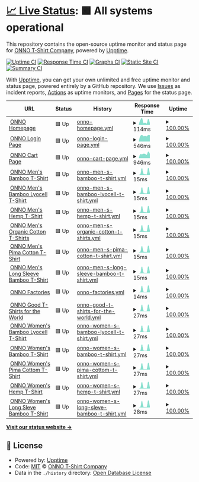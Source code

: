 # [📈 Live Status](https://status.onno.com): <!--live status--> **🟩 All systems operational**

This repository contains the open-source uptime monitor and status page for [ONNO T-Shirt Company](https://onno.com/), powered by [Upptime](https://github.com/upptime/upptime).

[![Uptime CI](https://github.com/onno-t-shirt-company/upptime/workflows/Uptime%20CI/badge.svg)](https://github.com/onno-t-shirt-company/upptime/actions?query=workflow%3A%22Uptime+CI%22)
[![Response Time CI](https://github.com/onno-t-shirt-company/upptime/workflows/Response%20Time%20CI/badge.svg)](https://github.com/onno-t-shirt-company/upptime/actions?query=workflow%3A%22Response+Time+CI%22)
[![Graphs CI](https://github.com/onno-t-shirt-company/upptime/workflows/Graphs%20CI/badge.svg)](https://github.com/onno-t-shirt-company/upptime/actions?query=workflow%3A%22Graphs+CI%22)
[![Static Site CI](https://github.com/onno-t-shirt-company/upptime/workflows/Static%20Site%20CI/badge.svg)](https://github.com/onno-t-shirt-company/upptime/actions?query=workflow%3A%22Static+Site+CI%22)
[![Summary CI](https://github.com/onno-t-shirt-company/upptime/workflows/Summary%20CI/badge.svg)](https://github.com/onno-t-shirt-company/upptime/actions?query=workflow%3A%22Summary+CI%22)

With [Upptime](https://upptime.js.org), you can get your own unlimited and free uptime monitor and status page, powered entirely by a GitHub repository. We use [Issues](https://github.com/onno-t-shirt-company/upptime/issues) as incident reports, [Actions](https://github.com/onno-t-shirt-company/upptime/actions) as uptime monitors, and [Pages](https://status.onno.com) for the status page.

<!--start: status pages-->
<!-- This summary is generated by Upptime (https://github.com/upptime/upptime) -->
<!-- Do not edit this manually, your changes will be overwritten -->
<!-- prettier-ignore -->
| URL | Status | History | Response Time | Uptime |
| --- | ------ | ------- | ------------- | ------ |
| <img alt="" src="https://icons.duckduckgo.com/ip3/onno.com.ico" height="13"> [ONNO Homepage](https://onno.com) | 🟩 Up | [onno-homepage.yml](https://github.com/onno-t-shirt-company/upptime/commits/HEAD/history/onno-homepage.yml) | <details><summary><img alt="Response time graph" src="./graphs/onno-homepage/response-time-week.png" height="20"> 114ms</summary><br><a href="https://status.onno.com/history/onno-homepage"><img alt="Response time 184" src="https://img.shields.io/endpoint?url=https%3A%2F%2Fraw.githubusercontent.com%2Fonno-t-shirt-company%2Fupptime%2FHEAD%2Fapi%2Fonno-homepage%2Fresponse-time.json"></a><br><a href="https://status.onno.com/history/onno-homepage"><img alt="24-hour response time 57" src="https://img.shields.io/endpoint?url=https%3A%2F%2Fraw.githubusercontent.com%2Fonno-t-shirt-company%2Fupptime%2FHEAD%2Fapi%2Fonno-homepage%2Fresponse-time-day.json"></a><br><a href="https://status.onno.com/history/onno-homepage"><img alt="7-day response time 114" src="https://img.shields.io/endpoint?url=https%3A%2F%2Fraw.githubusercontent.com%2Fonno-t-shirt-company%2Fupptime%2FHEAD%2Fapi%2Fonno-homepage%2Fresponse-time-week.json"></a><br><a href="https://status.onno.com/history/onno-homepage"><img alt="30-day response time 176" src="https://img.shields.io/endpoint?url=https%3A%2F%2Fraw.githubusercontent.com%2Fonno-t-shirt-company%2Fupptime%2FHEAD%2Fapi%2Fonno-homepage%2Fresponse-time-month.json"></a><br><a href="https://status.onno.com/history/onno-homepage"><img alt="1-year response time 184" src="https://img.shields.io/endpoint?url=https%3A%2F%2Fraw.githubusercontent.com%2Fonno-t-shirt-company%2Fupptime%2FHEAD%2Fapi%2Fonno-homepage%2Fresponse-time-year.json"></a></details> | <details><summary><a href="https://status.onno.com/history/onno-homepage">100.00%</a></summary><a href="https://status.onno.com/history/onno-homepage"><img alt="All-time uptime 99.93%" src="https://img.shields.io/endpoint?url=https%3A%2F%2Fraw.githubusercontent.com%2Fonno-t-shirt-company%2Fupptime%2FHEAD%2Fapi%2Fonno-homepage%2Fuptime.json"></a><br><a href="https://status.onno.com/history/onno-homepage"><img alt="24-hour uptime 100.00%" src="https://img.shields.io/endpoint?url=https%3A%2F%2Fraw.githubusercontent.com%2Fonno-t-shirt-company%2Fupptime%2FHEAD%2Fapi%2Fonno-homepage%2Fuptime-day.json"></a><br><a href="https://status.onno.com/history/onno-homepage"><img alt="7-day uptime 100.00%" src="https://img.shields.io/endpoint?url=https%3A%2F%2Fraw.githubusercontent.com%2Fonno-t-shirt-company%2Fupptime%2FHEAD%2Fapi%2Fonno-homepage%2Fuptime-week.json"></a><br><a href="https://status.onno.com/history/onno-homepage"><img alt="30-day uptime 100.00%" src="https://img.shields.io/endpoint?url=https%3A%2F%2Fraw.githubusercontent.com%2Fonno-t-shirt-company%2Fupptime%2FHEAD%2Fapi%2Fonno-homepage%2Fuptime-month.json"></a><br><a href="https://status.onno.com/history/onno-homepage"><img alt="1-year uptime 99.93%" src="https://img.shields.io/endpoint?url=https%3A%2F%2Fraw.githubusercontent.com%2Fonno-t-shirt-company%2Fupptime%2FHEAD%2Fapi%2Fonno-homepage%2Fuptime-year.json"></a></details>
| <img alt="" src="https://icons.duckduckgo.com/ip3/onno.com.ico" height="13"> [ONNO Login Page](https://onno.com/login) | 🟩 Up | [onno-login-page.yml](https://github.com/onno-t-shirt-company/upptime/commits/HEAD/history/onno-login-page.yml) | <details><summary><img alt="Response time graph" src="./graphs/onno-login-page/response-time-week.png" height="20"> 546ms</summary><br><a href="https://status.onno.com/history/onno-login-page"><img alt="Response time 524" src="https://img.shields.io/endpoint?url=https%3A%2F%2Fraw.githubusercontent.com%2Fonno-t-shirt-company%2Fupptime%2FHEAD%2Fapi%2Fonno-login-page%2Fresponse-time.json"></a><br><a href="https://status.onno.com/history/onno-login-page"><img alt="24-hour response time 599" src="https://img.shields.io/endpoint?url=https%3A%2F%2Fraw.githubusercontent.com%2Fonno-t-shirt-company%2Fupptime%2FHEAD%2Fapi%2Fonno-login-page%2Fresponse-time-day.json"></a><br><a href="https://status.onno.com/history/onno-login-page"><img alt="7-day response time 546" src="https://img.shields.io/endpoint?url=https%3A%2F%2Fraw.githubusercontent.com%2Fonno-t-shirt-company%2Fupptime%2FHEAD%2Fapi%2Fonno-login-page%2Fresponse-time-week.json"></a><br><a href="https://status.onno.com/history/onno-login-page"><img alt="30-day response time 565" src="https://img.shields.io/endpoint?url=https%3A%2F%2Fraw.githubusercontent.com%2Fonno-t-shirt-company%2Fupptime%2FHEAD%2Fapi%2Fonno-login-page%2Fresponse-time-month.json"></a><br><a href="https://status.onno.com/history/onno-login-page"><img alt="1-year response time 524" src="https://img.shields.io/endpoint?url=https%3A%2F%2Fraw.githubusercontent.com%2Fonno-t-shirt-company%2Fupptime%2FHEAD%2Fapi%2Fonno-login-page%2Fresponse-time-year.json"></a></details> | <details><summary><a href="https://status.onno.com/history/onno-login-page">100.00%</a></summary><a href="https://status.onno.com/history/onno-login-page"><img alt="All-time uptime 99.93%" src="https://img.shields.io/endpoint?url=https%3A%2F%2Fraw.githubusercontent.com%2Fonno-t-shirt-company%2Fupptime%2FHEAD%2Fapi%2Fonno-login-page%2Fuptime.json"></a><br><a href="https://status.onno.com/history/onno-login-page"><img alt="24-hour uptime 100.00%" src="https://img.shields.io/endpoint?url=https%3A%2F%2Fraw.githubusercontent.com%2Fonno-t-shirt-company%2Fupptime%2FHEAD%2Fapi%2Fonno-login-page%2Fuptime-day.json"></a><br><a href="https://status.onno.com/history/onno-login-page"><img alt="7-day uptime 100.00%" src="https://img.shields.io/endpoint?url=https%3A%2F%2Fraw.githubusercontent.com%2Fonno-t-shirt-company%2Fupptime%2FHEAD%2Fapi%2Fonno-login-page%2Fuptime-week.json"></a><br><a href="https://status.onno.com/history/onno-login-page"><img alt="30-day uptime 100.00%" src="https://img.shields.io/endpoint?url=https%3A%2F%2Fraw.githubusercontent.com%2Fonno-t-shirt-company%2Fupptime%2FHEAD%2Fapi%2Fonno-login-page%2Fuptime-month.json"></a><br><a href="https://status.onno.com/history/onno-login-page"><img alt="1-year uptime 99.93%" src="https://img.shields.io/endpoint?url=https%3A%2F%2Fraw.githubusercontent.com%2Fonno-t-shirt-company%2Fupptime%2FHEAD%2Fapi%2Fonno-login-page%2Fuptime-year.json"></a></details>
| <img alt="" src="https://icons.duckduckgo.com/ip3/onno.com.ico" height="13"> [ONNO Cart Page](https://onno.com/cart) | 🟩 Up | [onno-cart-page.yml](https://github.com/onno-t-shirt-company/upptime/commits/HEAD/history/onno-cart-page.yml) | <details><summary><img alt="Response time graph" src="./graphs/onno-cart-page/response-time-week.png" height="20"> 946ms</summary><br><a href="https://status.onno.com/history/onno-cart-page"><img alt="Response time 528" src="https://img.shields.io/endpoint?url=https%3A%2F%2Fraw.githubusercontent.com%2Fonno-t-shirt-company%2Fupptime%2FHEAD%2Fapi%2Fonno-cart-page%2Fresponse-time.json"></a><br><a href="https://status.onno.com/history/onno-cart-page"><img alt="24-hour response time 940" src="https://img.shields.io/endpoint?url=https%3A%2F%2Fraw.githubusercontent.com%2Fonno-t-shirt-company%2Fupptime%2FHEAD%2Fapi%2Fonno-cart-page%2Fresponse-time-day.json"></a><br><a href="https://status.onno.com/history/onno-cart-page"><img alt="7-day response time 946" src="https://img.shields.io/endpoint?url=https%3A%2F%2Fraw.githubusercontent.com%2Fonno-t-shirt-company%2Fupptime%2FHEAD%2Fapi%2Fonno-cart-page%2Fresponse-time-week.json"></a><br><a href="https://status.onno.com/history/onno-cart-page"><img alt="30-day response time 738" src="https://img.shields.io/endpoint?url=https%3A%2F%2Fraw.githubusercontent.com%2Fonno-t-shirt-company%2Fupptime%2FHEAD%2Fapi%2Fonno-cart-page%2Fresponse-time-month.json"></a><br><a href="https://status.onno.com/history/onno-cart-page"><img alt="1-year response time 528" src="https://img.shields.io/endpoint?url=https%3A%2F%2Fraw.githubusercontent.com%2Fonno-t-shirt-company%2Fupptime%2FHEAD%2Fapi%2Fonno-cart-page%2Fresponse-time-year.json"></a></details> | <details><summary><a href="https://status.onno.com/history/onno-cart-page">100.00%</a></summary><a href="https://status.onno.com/history/onno-cart-page"><img alt="All-time uptime 99.93%" src="https://img.shields.io/endpoint?url=https%3A%2F%2Fraw.githubusercontent.com%2Fonno-t-shirt-company%2Fupptime%2FHEAD%2Fapi%2Fonno-cart-page%2Fuptime.json"></a><br><a href="https://status.onno.com/history/onno-cart-page"><img alt="24-hour uptime 100.00%" src="https://img.shields.io/endpoint?url=https%3A%2F%2Fraw.githubusercontent.com%2Fonno-t-shirt-company%2Fupptime%2FHEAD%2Fapi%2Fonno-cart-page%2Fuptime-day.json"></a><br><a href="https://status.onno.com/history/onno-cart-page"><img alt="7-day uptime 100.00%" src="https://img.shields.io/endpoint?url=https%3A%2F%2Fraw.githubusercontent.com%2Fonno-t-shirt-company%2Fupptime%2FHEAD%2Fapi%2Fonno-cart-page%2Fuptime-week.json"></a><br><a href="https://status.onno.com/history/onno-cart-page"><img alt="30-day uptime 100.00%" src="https://img.shields.io/endpoint?url=https%3A%2F%2Fraw.githubusercontent.com%2Fonno-t-shirt-company%2Fupptime%2FHEAD%2Fapi%2Fonno-cart-page%2Fuptime-month.json"></a><br><a href="https://status.onno.com/history/onno-cart-page"><img alt="1-year uptime 99.93%" src="https://img.shields.io/endpoint?url=https%3A%2F%2Fraw.githubusercontent.com%2Fonno-t-shirt-company%2Fupptime%2FHEAD%2Fapi%2Fonno-cart-page%2Fuptime-year.json"></a></details>
| <img alt="" src="https://icons.duckduckgo.com/ip3/onno.com.ico" height="13"> [ONNO Men's Bamboo T-Shirt](https://onno.com/store/bamboo-t-shirt-men/) | 🟩 Up | [onno-men-s-bamboo-t-shirt.yml](https://github.com/onno-t-shirt-company/upptime/commits/HEAD/history/onno-men-s-bamboo-t-shirt.yml) | <details><summary><img alt="Response time graph" src="./graphs/onno-men-s-bamboo-t-shirt/response-time-week.png" height="20"> 15ms</summary><br><a href="https://status.onno.com/history/onno-men-s-bamboo-t-shirt"><img alt="Response time 33" src="https://img.shields.io/endpoint?url=https%3A%2F%2Fraw.githubusercontent.com%2Fonno-t-shirt-company%2Fupptime%2FHEAD%2Fapi%2Fonno-men-s-bamboo-t-shirt%2Fresponse-time.json"></a><br><a href="https://status.onno.com/history/onno-men-s-bamboo-t-shirt"><img alt="24-hour response time 7" src="https://img.shields.io/endpoint?url=https%3A%2F%2Fraw.githubusercontent.com%2Fonno-t-shirt-company%2Fupptime%2FHEAD%2Fapi%2Fonno-men-s-bamboo-t-shirt%2Fresponse-time-day.json"></a><br><a href="https://status.onno.com/history/onno-men-s-bamboo-t-shirt"><img alt="7-day response time 15" src="https://img.shields.io/endpoint?url=https%3A%2F%2Fraw.githubusercontent.com%2Fonno-t-shirt-company%2Fupptime%2FHEAD%2Fapi%2Fonno-men-s-bamboo-t-shirt%2Fresponse-time-week.json"></a><br><a href="https://status.onno.com/history/onno-men-s-bamboo-t-shirt"><img alt="30-day response time 29" src="https://img.shields.io/endpoint?url=https%3A%2F%2Fraw.githubusercontent.com%2Fonno-t-shirt-company%2Fupptime%2FHEAD%2Fapi%2Fonno-men-s-bamboo-t-shirt%2Fresponse-time-month.json"></a><br><a href="https://status.onno.com/history/onno-men-s-bamboo-t-shirt"><img alt="1-year response time 33" src="https://img.shields.io/endpoint?url=https%3A%2F%2Fraw.githubusercontent.com%2Fonno-t-shirt-company%2Fupptime%2FHEAD%2Fapi%2Fonno-men-s-bamboo-t-shirt%2Fresponse-time-year.json"></a></details> | <details><summary><a href="https://status.onno.com/history/onno-men-s-bamboo-t-shirt">100.00%</a></summary><a href="https://status.onno.com/history/onno-men-s-bamboo-t-shirt"><img alt="All-time uptime 99.98%" src="https://img.shields.io/endpoint?url=https%3A%2F%2Fraw.githubusercontent.com%2Fonno-t-shirt-company%2Fupptime%2FHEAD%2Fapi%2Fonno-men-s-bamboo-t-shirt%2Fuptime.json"></a><br><a href="https://status.onno.com/history/onno-men-s-bamboo-t-shirt"><img alt="24-hour uptime 100.00%" src="https://img.shields.io/endpoint?url=https%3A%2F%2Fraw.githubusercontent.com%2Fonno-t-shirt-company%2Fupptime%2FHEAD%2Fapi%2Fonno-men-s-bamboo-t-shirt%2Fuptime-day.json"></a><br><a href="https://status.onno.com/history/onno-men-s-bamboo-t-shirt"><img alt="7-day uptime 100.00%" src="https://img.shields.io/endpoint?url=https%3A%2F%2Fraw.githubusercontent.com%2Fonno-t-shirt-company%2Fupptime%2FHEAD%2Fapi%2Fonno-men-s-bamboo-t-shirt%2Fuptime-week.json"></a><br><a href="https://status.onno.com/history/onno-men-s-bamboo-t-shirt"><img alt="30-day uptime 100.00%" src="https://img.shields.io/endpoint?url=https%3A%2F%2Fraw.githubusercontent.com%2Fonno-t-shirt-company%2Fupptime%2FHEAD%2Fapi%2Fonno-men-s-bamboo-t-shirt%2Fuptime-month.json"></a><br><a href="https://status.onno.com/history/onno-men-s-bamboo-t-shirt"><img alt="1-year uptime 99.98%" src="https://img.shields.io/endpoint?url=https%3A%2F%2Fraw.githubusercontent.com%2Fonno-t-shirt-company%2Fupptime%2FHEAD%2Fapi%2Fonno-men-s-bamboo-t-shirt%2Fuptime-year.json"></a></details>
| <img alt="" src="https://icons.duckduckgo.com/ip3/onno.com.ico" height="13"> [ONNO Men's Bamboo Lyocell T-Shirt](https://onno.com/store/bamboo-lyocell-t-shirts-men/) | 🟩 Up | [onno-men-s-bamboo-lyocell-t-shirt.yml](https://github.com/onno-t-shirt-company/upptime/commits/HEAD/history/onno-men-s-bamboo-lyocell-t-shirt.yml) | <details><summary><img alt="Response time graph" src="./graphs/onno-men-s-bamboo-lyocell-t-shirt/response-time-week.png" height="20"> 15ms</summary><br><a href="https://status.onno.com/history/onno-men-s-bamboo-lyocell-t-shirt"><img alt="Response time 33" src="https://img.shields.io/endpoint?url=https%3A%2F%2Fraw.githubusercontent.com%2Fonno-t-shirt-company%2Fupptime%2FHEAD%2Fapi%2Fonno-men-s-bamboo-lyocell-t-shirt%2Fresponse-time.json"></a><br><a href="https://status.onno.com/history/onno-men-s-bamboo-lyocell-t-shirt"><img alt="24-hour response time 7" src="https://img.shields.io/endpoint?url=https%3A%2F%2Fraw.githubusercontent.com%2Fonno-t-shirt-company%2Fupptime%2FHEAD%2Fapi%2Fonno-men-s-bamboo-lyocell-t-shirt%2Fresponse-time-day.json"></a><br><a href="https://status.onno.com/history/onno-men-s-bamboo-lyocell-t-shirt"><img alt="7-day response time 15" src="https://img.shields.io/endpoint?url=https%3A%2F%2Fraw.githubusercontent.com%2Fonno-t-shirt-company%2Fupptime%2FHEAD%2Fapi%2Fonno-men-s-bamboo-lyocell-t-shirt%2Fresponse-time-week.json"></a><br><a href="https://status.onno.com/history/onno-men-s-bamboo-lyocell-t-shirt"><img alt="30-day response time 29" src="https://img.shields.io/endpoint?url=https%3A%2F%2Fraw.githubusercontent.com%2Fonno-t-shirt-company%2Fupptime%2FHEAD%2Fapi%2Fonno-men-s-bamboo-lyocell-t-shirt%2Fresponse-time-month.json"></a><br><a href="https://status.onno.com/history/onno-men-s-bamboo-lyocell-t-shirt"><img alt="1-year response time 33" src="https://img.shields.io/endpoint?url=https%3A%2F%2Fraw.githubusercontent.com%2Fonno-t-shirt-company%2Fupptime%2FHEAD%2Fapi%2Fonno-men-s-bamboo-lyocell-t-shirt%2Fresponse-time-year.json"></a></details> | <details><summary><a href="https://status.onno.com/history/onno-men-s-bamboo-lyocell-t-shirt">100.00%</a></summary><a href="https://status.onno.com/history/onno-men-s-bamboo-lyocell-t-shirt"><img alt="All-time uptime 99.98%" src="https://img.shields.io/endpoint?url=https%3A%2F%2Fraw.githubusercontent.com%2Fonno-t-shirt-company%2Fupptime%2FHEAD%2Fapi%2Fonno-men-s-bamboo-lyocell-t-shirt%2Fuptime.json"></a><br><a href="https://status.onno.com/history/onno-men-s-bamboo-lyocell-t-shirt"><img alt="24-hour uptime 100.00%" src="https://img.shields.io/endpoint?url=https%3A%2F%2Fraw.githubusercontent.com%2Fonno-t-shirt-company%2Fupptime%2FHEAD%2Fapi%2Fonno-men-s-bamboo-lyocell-t-shirt%2Fuptime-day.json"></a><br><a href="https://status.onno.com/history/onno-men-s-bamboo-lyocell-t-shirt"><img alt="7-day uptime 100.00%" src="https://img.shields.io/endpoint?url=https%3A%2F%2Fraw.githubusercontent.com%2Fonno-t-shirt-company%2Fupptime%2FHEAD%2Fapi%2Fonno-men-s-bamboo-lyocell-t-shirt%2Fuptime-week.json"></a><br><a href="https://status.onno.com/history/onno-men-s-bamboo-lyocell-t-shirt"><img alt="30-day uptime 100.00%" src="https://img.shields.io/endpoint?url=https%3A%2F%2Fraw.githubusercontent.com%2Fonno-t-shirt-company%2Fupptime%2FHEAD%2Fapi%2Fonno-men-s-bamboo-lyocell-t-shirt%2Fuptime-month.json"></a><br><a href="https://status.onno.com/history/onno-men-s-bamboo-lyocell-t-shirt"><img alt="1-year uptime 99.98%" src="https://img.shields.io/endpoint?url=https%3A%2F%2Fraw.githubusercontent.com%2Fonno-t-shirt-company%2Fupptime%2FHEAD%2Fapi%2Fonno-men-s-bamboo-lyocell-t-shirt%2Fuptime-year.json"></a></details>
| <img alt="" src="https://icons.duckduckgo.com/ip3/onno.com.ico" height="13"> [ONNO Men's Hemp T-Shirt](https://onno.com/store/hemp-t-shirt-men/) | 🟩 Up | [onno-men-s-hemp-t-shirt.yml](https://github.com/onno-t-shirt-company/upptime/commits/HEAD/history/onno-men-s-hemp-t-shirt.yml) | <details><summary><img alt="Response time graph" src="./graphs/onno-men-s-hemp-t-shirt/response-time-week.png" height="20"> 15ms</summary><br><a href="https://status.onno.com/history/onno-men-s-hemp-t-shirt"><img alt="Response time 34" src="https://img.shields.io/endpoint?url=https%3A%2F%2Fraw.githubusercontent.com%2Fonno-t-shirt-company%2Fupptime%2FHEAD%2Fapi%2Fonno-men-s-hemp-t-shirt%2Fresponse-time.json"></a><br><a href="https://status.onno.com/history/onno-men-s-hemp-t-shirt"><img alt="24-hour response time 7" src="https://img.shields.io/endpoint?url=https%3A%2F%2Fraw.githubusercontent.com%2Fonno-t-shirt-company%2Fupptime%2FHEAD%2Fapi%2Fonno-men-s-hemp-t-shirt%2Fresponse-time-day.json"></a><br><a href="https://status.onno.com/history/onno-men-s-hemp-t-shirt"><img alt="7-day response time 15" src="https://img.shields.io/endpoint?url=https%3A%2F%2Fraw.githubusercontent.com%2Fonno-t-shirt-company%2Fupptime%2FHEAD%2Fapi%2Fonno-men-s-hemp-t-shirt%2Fresponse-time-week.json"></a><br><a href="https://status.onno.com/history/onno-men-s-hemp-t-shirt"><img alt="30-day response time 30" src="https://img.shields.io/endpoint?url=https%3A%2F%2Fraw.githubusercontent.com%2Fonno-t-shirt-company%2Fupptime%2FHEAD%2Fapi%2Fonno-men-s-hemp-t-shirt%2Fresponse-time-month.json"></a><br><a href="https://status.onno.com/history/onno-men-s-hemp-t-shirt"><img alt="1-year response time 34" src="https://img.shields.io/endpoint?url=https%3A%2F%2Fraw.githubusercontent.com%2Fonno-t-shirt-company%2Fupptime%2FHEAD%2Fapi%2Fonno-men-s-hemp-t-shirt%2Fresponse-time-year.json"></a></details> | <details><summary><a href="https://status.onno.com/history/onno-men-s-hemp-t-shirt">100.00%</a></summary><a href="https://status.onno.com/history/onno-men-s-hemp-t-shirt"><img alt="All-time uptime 99.98%" src="https://img.shields.io/endpoint?url=https%3A%2F%2Fraw.githubusercontent.com%2Fonno-t-shirt-company%2Fupptime%2FHEAD%2Fapi%2Fonno-men-s-hemp-t-shirt%2Fuptime.json"></a><br><a href="https://status.onno.com/history/onno-men-s-hemp-t-shirt"><img alt="24-hour uptime 100.00%" src="https://img.shields.io/endpoint?url=https%3A%2F%2Fraw.githubusercontent.com%2Fonno-t-shirt-company%2Fupptime%2FHEAD%2Fapi%2Fonno-men-s-hemp-t-shirt%2Fuptime-day.json"></a><br><a href="https://status.onno.com/history/onno-men-s-hemp-t-shirt"><img alt="7-day uptime 100.00%" src="https://img.shields.io/endpoint?url=https%3A%2F%2Fraw.githubusercontent.com%2Fonno-t-shirt-company%2Fupptime%2FHEAD%2Fapi%2Fonno-men-s-hemp-t-shirt%2Fuptime-week.json"></a><br><a href="https://status.onno.com/history/onno-men-s-hemp-t-shirt"><img alt="30-day uptime 100.00%" src="https://img.shields.io/endpoint?url=https%3A%2F%2Fraw.githubusercontent.com%2Fonno-t-shirt-company%2Fupptime%2FHEAD%2Fapi%2Fonno-men-s-hemp-t-shirt%2Fuptime-month.json"></a><br><a href="https://status.onno.com/history/onno-men-s-hemp-t-shirt"><img alt="1-year uptime 99.98%" src="https://img.shields.io/endpoint?url=https%3A%2F%2Fraw.githubusercontent.com%2Fonno-t-shirt-company%2Fupptime%2FHEAD%2Fapi%2Fonno-men-s-hemp-t-shirt%2Fuptime-year.json"></a></details>
| <img alt="" src="https://icons.duckduckgo.com/ip3/onno.com.ico" height="13"> [ONNO Men's Organic Cotton T-Shirts](https://onno.com/store/organic-cotton-t-shirts-men/) | 🟩 Up | [onno-men-s-organic-cotton-t-shirts.yml](https://github.com/onno-t-shirt-company/upptime/commits/HEAD/history/onno-men-s-organic-cotton-t-shirts.yml) | <details><summary><img alt="Response time graph" src="./graphs/onno-men-s-organic-cotton-t-shirts/response-time-week.png" height="20"> 15ms</summary><br><a href="https://status.onno.com/history/onno-men-s-organic-cotton-t-shirts"><img alt="Response time 33" src="https://img.shields.io/endpoint?url=https%3A%2F%2Fraw.githubusercontent.com%2Fonno-t-shirt-company%2Fupptime%2FHEAD%2Fapi%2Fonno-men-s-organic-cotton-t-shirts%2Fresponse-time.json"></a><br><a href="https://status.onno.com/history/onno-men-s-organic-cotton-t-shirts"><img alt="24-hour response time 7" src="https://img.shields.io/endpoint?url=https%3A%2F%2Fraw.githubusercontent.com%2Fonno-t-shirt-company%2Fupptime%2FHEAD%2Fapi%2Fonno-men-s-organic-cotton-t-shirts%2Fresponse-time-day.json"></a><br><a href="https://status.onno.com/history/onno-men-s-organic-cotton-t-shirts"><img alt="7-day response time 15" src="https://img.shields.io/endpoint?url=https%3A%2F%2Fraw.githubusercontent.com%2Fonno-t-shirt-company%2Fupptime%2FHEAD%2Fapi%2Fonno-men-s-organic-cotton-t-shirts%2Fresponse-time-week.json"></a><br><a href="https://status.onno.com/history/onno-men-s-organic-cotton-t-shirts"><img alt="30-day response time 30" src="https://img.shields.io/endpoint?url=https%3A%2F%2Fraw.githubusercontent.com%2Fonno-t-shirt-company%2Fupptime%2FHEAD%2Fapi%2Fonno-men-s-organic-cotton-t-shirts%2Fresponse-time-month.json"></a><br><a href="https://status.onno.com/history/onno-men-s-organic-cotton-t-shirts"><img alt="1-year response time 33" src="https://img.shields.io/endpoint?url=https%3A%2F%2Fraw.githubusercontent.com%2Fonno-t-shirt-company%2Fupptime%2FHEAD%2Fapi%2Fonno-men-s-organic-cotton-t-shirts%2Fresponse-time-year.json"></a></details> | <details><summary><a href="https://status.onno.com/history/onno-men-s-organic-cotton-t-shirts">100.00%</a></summary><a href="https://status.onno.com/history/onno-men-s-organic-cotton-t-shirts"><img alt="All-time uptime 99.98%" src="https://img.shields.io/endpoint?url=https%3A%2F%2Fraw.githubusercontent.com%2Fonno-t-shirt-company%2Fupptime%2FHEAD%2Fapi%2Fonno-men-s-organic-cotton-t-shirts%2Fuptime.json"></a><br><a href="https://status.onno.com/history/onno-men-s-organic-cotton-t-shirts"><img alt="24-hour uptime 100.00%" src="https://img.shields.io/endpoint?url=https%3A%2F%2Fraw.githubusercontent.com%2Fonno-t-shirt-company%2Fupptime%2FHEAD%2Fapi%2Fonno-men-s-organic-cotton-t-shirts%2Fuptime-day.json"></a><br><a href="https://status.onno.com/history/onno-men-s-organic-cotton-t-shirts"><img alt="7-day uptime 100.00%" src="https://img.shields.io/endpoint?url=https%3A%2F%2Fraw.githubusercontent.com%2Fonno-t-shirt-company%2Fupptime%2FHEAD%2Fapi%2Fonno-men-s-organic-cotton-t-shirts%2Fuptime-week.json"></a><br><a href="https://status.onno.com/history/onno-men-s-organic-cotton-t-shirts"><img alt="30-day uptime 100.00%" src="https://img.shields.io/endpoint?url=https%3A%2F%2Fraw.githubusercontent.com%2Fonno-t-shirt-company%2Fupptime%2FHEAD%2Fapi%2Fonno-men-s-organic-cotton-t-shirts%2Fuptime-month.json"></a><br><a href="https://status.onno.com/history/onno-men-s-organic-cotton-t-shirts"><img alt="1-year uptime 99.98%" src="https://img.shields.io/endpoint?url=https%3A%2F%2Fraw.githubusercontent.com%2Fonno-t-shirt-company%2Fupptime%2FHEAD%2Fapi%2Fonno-men-s-organic-cotton-t-shirts%2Fuptime-year.json"></a></details>
| <img alt="" src="https://icons.duckduckgo.com/ip3/onno.com.ico" height="13"> [ONNO Men's Pima Cotton T-Shirt](https://onno.com/store/pima-cotton-t-shirts-men/) | 🟩 Up | [onno-men-s-pima-cotton-t-shirt.yml](https://github.com/onno-t-shirt-company/upptime/commits/HEAD/history/onno-men-s-pima-cotton-t-shirt.yml) | <details><summary><img alt="Response time graph" src="./graphs/onno-men-s-pima-cotton-t-shirt/response-time-week.png" height="20"> 15ms</summary><br><a href="https://status.onno.com/history/onno-men-s-pima-cotton-t-shirt"><img alt="Response time 34" src="https://img.shields.io/endpoint?url=https%3A%2F%2Fraw.githubusercontent.com%2Fonno-t-shirt-company%2Fupptime%2FHEAD%2Fapi%2Fonno-men-s-pima-cotton-t-shirt%2Fresponse-time.json"></a><br><a href="https://status.onno.com/history/onno-men-s-pima-cotton-t-shirt"><img alt="24-hour response time 7" src="https://img.shields.io/endpoint?url=https%3A%2F%2Fraw.githubusercontent.com%2Fonno-t-shirt-company%2Fupptime%2FHEAD%2Fapi%2Fonno-men-s-pima-cotton-t-shirt%2Fresponse-time-day.json"></a><br><a href="https://status.onno.com/history/onno-men-s-pima-cotton-t-shirt"><img alt="7-day response time 15" src="https://img.shields.io/endpoint?url=https%3A%2F%2Fraw.githubusercontent.com%2Fonno-t-shirt-company%2Fupptime%2FHEAD%2Fapi%2Fonno-men-s-pima-cotton-t-shirt%2Fresponse-time-week.json"></a><br><a href="https://status.onno.com/history/onno-men-s-pima-cotton-t-shirt"><img alt="30-day response time 30" src="https://img.shields.io/endpoint?url=https%3A%2F%2Fraw.githubusercontent.com%2Fonno-t-shirt-company%2Fupptime%2FHEAD%2Fapi%2Fonno-men-s-pima-cotton-t-shirt%2Fresponse-time-month.json"></a><br><a href="https://status.onno.com/history/onno-men-s-pima-cotton-t-shirt"><img alt="1-year response time 34" src="https://img.shields.io/endpoint?url=https%3A%2F%2Fraw.githubusercontent.com%2Fonno-t-shirt-company%2Fupptime%2FHEAD%2Fapi%2Fonno-men-s-pima-cotton-t-shirt%2Fresponse-time-year.json"></a></details> | <details><summary><a href="https://status.onno.com/history/onno-men-s-pima-cotton-t-shirt">100.00%</a></summary><a href="https://status.onno.com/history/onno-men-s-pima-cotton-t-shirt"><img alt="All-time uptime 99.98%" src="https://img.shields.io/endpoint?url=https%3A%2F%2Fraw.githubusercontent.com%2Fonno-t-shirt-company%2Fupptime%2FHEAD%2Fapi%2Fonno-men-s-pima-cotton-t-shirt%2Fuptime.json"></a><br><a href="https://status.onno.com/history/onno-men-s-pima-cotton-t-shirt"><img alt="24-hour uptime 100.00%" src="https://img.shields.io/endpoint?url=https%3A%2F%2Fraw.githubusercontent.com%2Fonno-t-shirt-company%2Fupptime%2FHEAD%2Fapi%2Fonno-men-s-pima-cotton-t-shirt%2Fuptime-day.json"></a><br><a href="https://status.onno.com/history/onno-men-s-pima-cotton-t-shirt"><img alt="7-day uptime 100.00%" src="https://img.shields.io/endpoint?url=https%3A%2F%2Fraw.githubusercontent.com%2Fonno-t-shirt-company%2Fupptime%2FHEAD%2Fapi%2Fonno-men-s-pima-cotton-t-shirt%2Fuptime-week.json"></a><br><a href="https://status.onno.com/history/onno-men-s-pima-cotton-t-shirt"><img alt="30-day uptime 100.00%" src="https://img.shields.io/endpoint?url=https%3A%2F%2Fraw.githubusercontent.com%2Fonno-t-shirt-company%2Fupptime%2FHEAD%2Fapi%2Fonno-men-s-pima-cotton-t-shirt%2Fuptime-month.json"></a><br><a href="https://status.onno.com/history/onno-men-s-pima-cotton-t-shirt"><img alt="1-year uptime 99.98%" src="https://img.shields.io/endpoint?url=https%3A%2F%2Fraw.githubusercontent.com%2Fonno-t-shirt-company%2Fupptime%2FHEAD%2Fapi%2Fonno-men-s-pima-cotton-t-shirt%2Fuptime-year.json"></a></details>
| <img alt="" src="https://icons.duckduckgo.com/ip3/onno.com.ico" height="13"> [ONNO Men's Long Sleeve Bamboo T-Shirt](https://onno.com/store/long-sleeve-bamboo-t-shirt-men/) | 🟩 Up | [onno-men-s-long-sleeve-bamboo-t-shirt.yml](https://github.com/onno-t-shirt-company/upptime/commits/HEAD/history/onno-men-s-long-sleeve-bamboo-t-shirt.yml) | <details><summary><img alt="Response time graph" src="./graphs/onno-men-s-long-sleeve-bamboo-t-shirt/response-time-week.png" height="20"> 15ms</summary><br><a href="https://status.onno.com/history/onno-men-s-long-sleeve-bamboo-t-shirt"><img alt="Response time 34" src="https://img.shields.io/endpoint?url=https%3A%2F%2Fraw.githubusercontent.com%2Fonno-t-shirt-company%2Fupptime%2FHEAD%2Fapi%2Fonno-men-s-long-sleeve-bamboo-t-shirt%2Fresponse-time.json"></a><br><a href="https://status.onno.com/history/onno-men-s-long-sleeve-bamboo-t-shirt"><img alt="24-hour response time 8" src="https://img.shields.io/endpoint?url=https%3A%2F%2Fraw.githubusercontent.com%2Fonno-t-shirt-company%2Fupptime%2FHEAD%2Fapi%2Fonno-men-s-long-sleeve-bamboo-t-shirt%2Fresponse-time-day.json"></a><br><a href="https://status.onno.com/history/onno-men-s-long-sleeve-bamboo-t-shirt"><img alt="7-day response time 15" src="https://img.shields.io/endpoint?url=https%3A%2F%2Fraw.githubusercontent.com%2Fonno-t-shirt-company%2Fupptime%2FHEAD%2Fapi%2Fonno-men-s-long-sleeve-bamboo-t-shirt%2Fresponse-time-week.json"></a><br><a href="https://status.onno.com/history/onno-men-s-long-sleeve-bamboo-t-shirt"><img alt="30-day response time 30" src="https://img.shields.io/endpoint?url=https%3A%2F%2Fraw.githubusercontent.com%2Fonno-t-shirt-company%2Fupptime%2FHEAD%2Fapi%2Fonno-men-s-long-sleeve-bamboo-t-shirt%2Fresponse-time-month.json"></a><br><a href="https://status.onno.com/history/onno-men-s-long-sleeve-bamboo-t-shirt"><img alt="1-year response time 34" src="https://img.shields.io/endpoint?url=https%3A%2F%2Fraw.githubusercontent.com%2Fonno-t-shirt-company%2Fupptime%2FHEAD%2Fapi%2Fonno-men-s-long-sleeve-bamboo-t-shirt%2Fresponse-time-year.json"></a></details> | <details><summary><a href="https://status.onno.com/history/onno-men-s-long-sleeve-bamboo-t-shirt">100.00%</a></summary><a href="https://status.onno.com/history/onno-men-s-long-sleeve-bamboo-t-shirt"><img alt="All-time uptime 99.98%" src="https://img.shields.io/endpoint?url=https%3A%2F%2Fraw.githubusercontent.com%2Fonno-t-shirt-company%2Fupptime%2FHEAD%2Fapi%2Fonno-men-s-long-sleeve-bamboo-t-shirt%2Fuptime.json"></a><br><a href="https://status.onno.com/history/onno-men-s-long-sleeve-bamboo-t-shirt"><img alt="24-hour uptime 100.00%" src="https://img.shields.io/endpoint?url=https%3A%2F%2Fraw.githubusercontent.com%2Fonno-t-shirt-company%2Fupptime%2FHEAD%2Fapi%2Fonno-men-s-long-sleeve-bamboo-t-shirt%2Fuptime-day.json"></a><br><a href="https://status.onno.com/history/onno-men-s-long-sleeve-bamboo-t-shirt"><img alt="7-day uptime 100.00%" src="https://img.shields.io/endpoint?url=https%3A%2F%2Fraw.githubusercontent.com%2Fonno-t-shirt-company%2Fupptime%2FHEAD%2Fapi%2Fonno-men-s-long-sleeve-bamboo-t-shirt%2Fuptime-week.json"></a><br><a href="https://status.onno.com/history/onno-men-s-long-sleeve-bamboo-t-shirt"><img alt="30-day uptime 100.00%" src="https://img.shields.io/endpoint?url=https%3A%2F%2Fraw.githubusercontent.com%2Fonno-t-shirt-company%2Fupptime%2FHEAD%2Fapi%2Fonno-men-s-long-sleeve-bamboo-t-shirt%2Fuptime-month.json"></a><br><a href="https://status.onno.com/history/onno-men-s-long-sleeve-bamboo-t-shirt"><img alt="1-year uptime 99.98%" src="https://img.shields.io/endpoint?url=https%3A%2F%2Fraw.githubusercontent.com%2Fonno-t-shirt-company%2Fupptime%2FHEAD%2Fapi%2Fonno-men-s-long-sleeve-bamboo-t-shirt%2Fuptime-year.json"></a></details>
| <img alt="" src="https://icons.duckduckgo.com/ip3/onno.com.ico" height="13"> [ONNO Factories](https://onno.com/factories.html) | 🟩 Up | [onno-factories.yml](https://github.com/onno-t-shirt-company/upptime/commits/HEAD/history/onno-factories.yml) | <details><summary><img alt="Response time graph" src="./graphs/onno-factories/response-time-week.png" height="20"> 14ms</summary><br><a href="https://status.onno.com/history/onno-factories"><img alt="Response time 32" src="https://img.shields.io/endpoint?url=https%3A%2F%2Fraw.githubusercontent.com%2Fonno-t-shirt-company%2Fupptime%2FHEAD%2Fapi%2Fonno-factories%2Fresponse-time.json"></a><br><a href="https://status.onno.com/history/onno-factories"><img alt="24-hour response time 8" src="https://img.shields.io/endpoint?url=https%3A%2F%2Fraw.githubusercontent.com%2Fonno-t-shirt-company%2Fupptime%2FHEAD%2Fapi%2Fonno-factories%2Fresponse-time-day.json"></a><br><a href="https://status.onno.com/history/onno-factories"><img alt="7-day response time 14" src="https://img.shields.io/endpoint?url=https%3A%2F%2Fraw.githubusercontent.com%2Fonno-t-shirt-company%2Fupptime%2FHEAD%2Fapi%2Fonno-factories%2Fresponse-time-week.json"></a><br><a href="https://status.onno.com/history/onno-factories"><img alt="30-day response time 29" src="https://img.shields.io/endpoint?url=https%3A%2F%2Fraw.githubusercontent.com%2Fonno-t-shirt-company%2Fupptime%2FHEAD%2Fapi%2Fonno-factories%2Fresponse-time-month.json"></a><br><a href="https://status.onno.com/history/onno-factories"><img alt="1-year response time 32" src="https://img.shields.io/endpoint?url=https%3A%2F%2Fraw.githubusercontent.com%2Fonno-t-shirt-company%2Fupptime%2FHEAD%2Fapi%2Fonno-factories%2Fresponse-time-year.json"></a></details> | <details><summary><a href="https://status.onno.com/history/onno-factories">100.00%</a></summary><a href="https://status.onno.com/history/onno-factories"><img alt="All-time uptime 99.98%" src="https://img.shields.io/endpoint?url=https%3A%2F%2Fraw.githubusercontent.com%2Fonno-t-shirt-company%2Fupptime%2FHEAD%2Fapi%2Fonno-factories%2Fuptime.json"></a><br><a href="https://status.onno.com/history/onno-factories"><img alt="24-hour uptime 100.00%" src="https://img.shields.io/endpoint?url=https%3A%2F%2Fraw.githubusercontent.com%2Fonno-t-shirt-company%2Fupptime%2FHEAD%2Fapi%2Fonno-factories%2Fuptime-day.json"></a><br><a href="https://status.onno.com/history/onno-factories"><img alt="7-day uptime 100.00%" src="https://img.shields.io/endpoint?url=https%3A%2F%2Fraw.githubusercontent.com%2Fonno-t-shirt-company%2Fupptime%2FHEAD%2Fapi%2Fonno-factories%2Fuptime-week.json"></a><br><a href="https://status.onno.com/history/onno-factories"><img alt="30-day uptime 100.00%" src="https://img.shields.io/endpoint?url=https%3A%2F%2Fraw.githubusercontent.com%2Fonno-t-shirt-company%2Fupptime%2FHEAD%2Fapi%2Fonno-factories%2Fuptime-month.json"></a><br><a href="https://status.onno.com/history/onno-factories"><img alt="1-year uptime 99.98%" src="https://img.shields.io/endpoint?url=https%3A%2F%2Fraw.githubusercontent.com%2Fonno-t-shirt-company%2Fupptime%2FHEAD%2Fapi%2Fonno-factories%2Fuptime-year.json"></a></details>
| <img alt="" src="https://icons.duckduckgo.com/ip3/onno.com.ico" height="13"> [ONNO Good T-Shirts for the World](https://onno.com/good-t-shirts-for-the-world.html) | 🟩 Up | [onno-good-t-shirts-for-the-world.yml](https://github.com/onno-t-shirt-company/upptime/commits/HEAD/history/onno-good-t-shirts-for-the-world.yml) | <details><summary><img alt="Response time graph" src="./graphs/onno-good-t-shirts-for-the-world/response-time-week.png" height="20"> 27ms</summary><br><a href="https://status.onno.com/history/onno-good-t-shirts-for-the-world"><img alt="Response time 56" src="https://img.shields.io/endpoint?url=https%3A%2F%2Fraw.githubusercontent.com%2Fonno-t-shirt-company%2Fupptime%2FHEAD%2Fapi%2Fonno-good-t-shirts-for-the-world%2Fresponse-time.json"></a><br><a href="https://status.onno.com/history/onno-good-t-shirts-for-the-world"><img alt="24-hour response time 13" src="https://img.shields.io/endpoint?url=https%3A%2F%2Fraw.githubusercontent.com%2Fonno-t-shirt-company%2Fupptime%2FHEAD%2Fapi%2Fonno-good-t-shirts-for-the-world%2Fresponse-time-day.json"></a><br><a href="https://status.onno.com/history/onno-good-t-shirts-for-the-world"><img alt="7-day response time 27" src="https://img.shields.io/endpoint?url=https%3A%2F%2Fraw.githubusercontent.com%2Fonno-t-shirt-company%2Fupptime%2FHEAD%2Fapi%2Fonno-good-t-shirts-for-the-world%2Fresponse-time-week.json"></a><br><a href="https://status.onno.com/history/onno-good-t-shirts-for-the-world"><img alt="30-day response time 56" src="https://img.shields.io/endpoint?url=https%3A%2F%2Fraw.githubusercontent.com%2Fonno-t-shirt-company%2Fupptime%2FHEAD%2Fapi%2Fonno-good-t-shirts-for-the-world%2Fresponse-time-month.json"></a><br><a href="https://status.onno.com/history/onno-good-t-shirts-for-the-world"><img alt="1-year response time 56" src="https://img.shields.io/endpoint?url=https%3A%2F%2Fraw.githubusercontent.com%2Fonno-t-shirt-company%2Fupptime%2FHEAD%2Fapi%2Fonno-good-t-shirts-for-the-world%2Fresponse-time-year.json"></a></details> | <details><summary><a href="https://status.onno.com/history/onno-good-t-shirts-for-the-world">100.00%</a></summary><a href="https://status.onno.com/history/onno-good-t-shirts-for-the-world"><img alt="All-time uptime 99.98%" src="https://img.shields.io/endpoint?url=https%3A%2F%2Fraw.githubusercontent.com%2Fonno-t-shirt-company%2Fupptime%2FHEAD%2Fapi%2Fonno-good-t-shirts-for-the-world%2Fuptime.json"></a><br><a href="https://status.onno.com/history/onno-good-t-shirts-for-the-world"><img alt="24-hour uptime 100.00%" src="https://img.shields.io/endpoint?url=https%3A%2F%2Fraw.githubusercontent.com%2Fonno-t-shirt-company%2Fupptime%2FHEAD%2Fapi%2Fonno-good-t-shirts-for-the-world%2Fuptime-day.json"></a><br><a href="https://status.onno.com/history/onno-good-t-shirts-for-the-world"><img alt="7-day uptime 100.00%" src="https://img.shields.io/endpoint?url=https%3A%2F%2Fraw.githubusercontent.com%2Fonno-t-shirt-company%2Fupptime%2FHEAD%2Fapi%2Fonno-good-t-shirts-for-the-world%2Fuptime-week.json"></a><br><a href="https://status.onno.com/history/onno-good-t-shirts-for-the-world"><img alt="30-day uptime 100.00%" src="https://img.shields.io/endpoint?url=https%3A%2F%2Fraw.githubusercontent.com%2Fonno-t-shirt-company%2Fupptime%2FHEAD%2Fapi%2Fonno-good-t-shirts-for-the-world%2Fuptime-month.json"></a><br><a href="https://status.onno.com/history/onno-good-t-shirts-for-the-world"><img alt="1-year uptime 99.98%" src="https://img.shields.io/endpoint?url=https%3A%2F%2Fraw.githubusercontent.com%2Fonno-t-shirt-company%2Fupptime%2FHEAD%2Fapi%2Fonno-good-t-shirts-for-the-world%2Fuptime-year.json"></a></details>
| <img alt="" src="https://icons.duckduckgo.com/ip3/onno.com.ico" height="13"> [ONNO Women's Bamboo Lyocell T-Shirt](https://onno.com/store/bamboo-lyocell-t-shirts-women/) | 🟩 Up | [onno-women-s-bamboo-lyocell-t-shirt.yml](https://github.com/onno-t-shirt-company/upptime/commits/HEAD/history/onno-women-s-bamboo-lyocell-t-shirt.yml) | <details><summary><img alt="Response time graph" src="./graphs/onno-women-s-bamboo-lyocell-t-shirt/response-time-week.png" height="20"> 27ms</summary><br><a href="https://status.onno.com/history/onno-women-s-bamboo-lyocell-t-shirt"><img alt="Response time 57" src="https://img.shields.io/endpoint?url=https%3A%2F%2Fraw.githubusercontent.com%2Fonno-t-shirt-company%2Fupptime%2FHEAD%2Fapi%2Fonno-women-s-bamboo-lyocell-t-shirt%2Fresponse-time.json"></a><br><a href="https://status.onno.com/history/onno-women-s-bamboo-lyocell-t-shirt"><img alt="24-hour response time 13" src="https://img.shields.io/endpoint?url=https%3A%2F%2Fraw.githubusercontent.com%2Fonno-t-shirt-company%2Fupptime%2FHEAD%2Fapi%2Fonno-women-s-bamboo-lyocell-t-shirt%2Fresponse-time-day.json"></a><br><a href="https://status.onno.com/history/onno-women-s-bamboo-lyocell-t-shirt"><img alt="7-day response time 27" src="https://img.shields.io/endpoint?url=https%3A%2F%2Fraw.githubusercontent.com%2Fonno-t-shirt-company%2Fupptime%2FHEAD%2Fapi%2Fonno-women-s-bamboo-lyocell-t-shirt%2Fresponse-time-week.json"></a><br><a href="https://status.onno.com/history/onno-women-s-bamboo-lyocell-t-shirt"><img alt="30-day response time 56" src="https://img.shields.io/endpoint?url=https%3A%2F%2Fraw.githubusercontent.com%2Fonno-t-shirt-company%2Fupptime%2FHEAD%2Fapi%2Fonno-women-s-bamboo-lyocell-t-shirt%2Fresponse-time-month.json"></a><br><a href="https://status.onno.com/history/onno-women-s-bamboo-lyocell-t-shirt"><img alt="1-year response time 57" src="https://img.shields.io/endpoint?url=https%3A%2F%2Fraw.githubusercontent.com%2Fonno-t-shirt-company%2Fupptime%2FHEAD%2Fapi%2Fonno-women-s-bamboo-lyocell-t-shirt%2Fresponse-time-year.json"></a></details> | <details><summary><a href="https://status.onno.com/history/onno-women-s-bamboo-lyocell-t-shirt">100.00%</a></summary><a href="https://status.onno.com/history/onno-women-s-bamboo-lyocell-t-shirt"><img alt="All-time uptime 99.98%" src="https://img.shields.io/endpoint?url=https%3A%2F%2Fraw.githubusercontent.com%2Fonno-t-shirt-company%2Fupptime%2FHEAD%2Fapi%2Fonno-women-s-bamboo-lyocell-t-shirt%2Fuptime.json"></a><br><a href="https://status.onno.com/history/onno-women-s-bamboo-lyocell-t-shirt"><img alt="24-hour uptime 100.00%" src="https://img.shields.io/endpoint?url=https%3A%2F%2Fraw.githubusercontent.com%2Fonno-t-shirt-company%2Fupptime%2FHEAD%2Fapi%2Fonno-women-s-bamboo-lyocell-t-shirt%2Fuptime-day.json"></a><br><a href="https://status.onno.com/history/onno-women-s-bamboo-lyocell-t-shirt"><img alt="7-day uptime 100.00%" src="https://img.shields.io/endpoint?url=https%3A%2F%2Fraw.githubusercontent.com%2Fonno-t-shirt-company%2Fupptime%2FHEAD%2Fapi%2Fonno-women-s-bamboo-lyocell-t-shirt%2Fuptime-week.json"></a><br><a href="https://status.onno.com/history/onno-women-s-bamboo-lyocell-t-shirt"><img alt="30-day uptime 100.00%" src="https://img.shields.io/endpoint?url=https%3A%2F%2Fraw.githubusercontent.com%2Fonno-t-shirt-company%2Fupptime%2FHEAD%2Fapi%2Fonno-women-s-bamboo-lyocell-t-shirt%2Fuptime-month.json"></a><br><a href="https://status.onno.com/history/onno-women-s-bamboo-lyocell-t-shirt"><img alt="1-year uptime 99.98%" src="https://img.shields.io/endpoint?url=https%3A%2F%2Fraw.githubusercontent.com%2Fonno-t-shirt-company%2Fupptime%2FHEAD%2Fapi%2Fonno-women-s-bamboo-lyocell-t-shirt%2Fuptime-year.json"></a></details>
| <img alt="" src="https://icons.duckduckgo.com/ip3/onno.com.ico" height="13"> [ONNO Women's Bamboo T-Shirt](https://onno.com/store/bamboo-t-shirt-women/) | 🟩 Up | [onno-women-s-bamboo-t-shirt.yml](https://github.com/onno-t-shirt-company/upptime/commits/HEAD/history/onno-women-s-bamboo-t-shirt.yml) | <details><summary><img alt="Response time graph" src="./graphs/onno-women-s-bamboo-t-shirt/response-time-week.png" height="20"> 27ms</summary><br><a href="https://status.onno.com/history/onno-women-s-bamboo-t-shirt"><img alt="Response time 57" src="https://img.shields.io/endpoint?url=https%3A%2F%2Fraw.githubusercontent.com%2Fonno-t-shirt-company%2Fupptime%2FHEAD%2Fapi%2Fonno-women-s-bamboo-t-shirt%2Fresponse-time.json"></a><br><a href="https://status.onno.com/history/onno-women-s-bamboo-t-shirt"><img alt="24-hour response time 13" src="https://img.shields.io/endpoint?url=https%3A%2F%2Fraw.githubusercontent.com%2Fonno-t-shirt-company%2Fupptime%2FHEAD%2Fapi%2Fonno-women-s-bamboo-t-shirt%2Fresponse-time-day.json"></a><br><a href="https://status.onno.com/history/onno-women-s-bamboo-t-shirt"><img alt="7-day response time 27" src="https://img.shields.io/endpoint?url=https%3A%2F%2Fraw.githubusercontent.com%2Fonno-t-shirt-company%2Fupptime%2FHEAD%2Fapi%2Fonno-women-s-bamboo-t-shirt%2Fresponse-time-week.json"></a><br><a href="https://status.onno.com/history/onno-women-s-bamboo-t-shirt"><img alt="30-day response time 56" src="https://img.shields.io/endpoint?url=https%3A%2F%2Fraw.githubusercontent.com%2Fonno-t-shirt-company%2Fupptime%2FHEAD%2Fapi%2Fonno-women-s-bamboo-t-shirt%2Fresponse-time-month.json"></a><br><a href="https://status.onno.com/history/onno-women-s-bamboo-t-shirt"><img alt="1-year response time 57" src="https://img.shields.io/endpoint?url=https%3A%2F%2Fraw.githubusercontent.com%2Fonno-t-shirt-company%2Fupptime%2FHEAD%2Fapi%2Fonno-women-s-bamboo-t-shirt%2Fresponse-time-year.json"></a></details> | <details><summary><a href="https://status.onno.com/history/onno-women-s-bamboo-t-shirt">100.00%</a></summary><a href="https://status.onno.com/history/onno-women-s-bamboo-t-shirt"><img alt="All-time uptime 99.98%" src="https://img.shields.io/endpoint?url=https%3A%2F%2Fraw.githubusercontent.com%2Fonno-t-shirt-company%2Fupptime%2FHEAD%2Fapi%2Fonno-women-s-bamboo-t-shirt%2Fuptime.json"></a><br><a href="https://status.onno.com/history/onno-women-s-bamboo-t-shirt"><img alt="24-hour uptime 100.00%" src="https://img.shields.io/endpoint?url=https%3A%2F%2Fraw.githubusercontent.com%2Fonno-t-shirt-company%2Fupptime%2FHEAD%2Fapi%2Fonno-women-s-bamboo-t-shirt%2Fuptime-day.json"></a><br><a href="https://status.onno.com/history/onno-women-s-bamboo-t-shirt"><img alt="7-day uptime 100.00%" src="https://img.shields.io/endpoint?url=https%3A%2F%2Fraw.githubusercontent.com%2Fonno-t-shirt-company%2Fupptime%2FHEAD%2Fapi%2Fonno-women-s-bamboo-t-shirt%2Fuptime-week.json"></a><br><a href="https://status.onno.com/history/onno-women-s-bamboo-t-shirt"><img alt="30-day uptime 100.00%" src="https://img.shields.io/endpoint?url=https%3A%2F%2Fraw.githubusercontent.com%2Fonno-t-shirt-company%2Fupptime%2FHEAD%2Fapi%2Fonno-women-s-bamboo-t-shirt%2Fuptime-month.json"></a><br><a href="https://status.onno.com/history/onno-women-s-bamboo-t-shirt"><img alt="1-year uptime 99.98%" src="https://img.shields.io/endpoint?url=https%3A%2F%2Fraw.githubusercontent.com%2Fonno-t-shirt-company%2Fupptime%2FHEAD%2Fapi%2Fonno-women-s-bamboo-t-shirt%2Fuptime-year.json"></a></details>
| <img alt="" src="https://icons.duckduckgo.com/ip3/onno.com.ico" height="13"> [ONNO Women's Pima Cottom T-Shirt](https://onno.com/store/pima-cotton-t-shirts-women/) | 🟩 Up | [onno-women-s-pima-cottom-t-shirt.yml](https://github.com/onno-t-shirt-company/upptime/commits/HEAD/history/onno-women-s-pima-cottom-t-shirt.yml) | <details><summary><img alt="Response time graph" src="./graphs/onno-women-s-pima-cottom-t-shirt/response-time-week.png" height="20"> 27ms</summary><br><a href="https://status.onno.com/history/onno-women-s-pima-cottom-t-shirt"><img alt="Response time 57" src="https://img.shields.io/endpoint?url=https%3A%2F%2Fraw.githubusercontent.com%2Fonno-t-shirt-company%2Fupptime%2FHEAD%2Fapi%2Fonno-women-s-pima-cottom-t-shirt%2Fresponse-time.json"></a><br><a href="https://status.onno.com/history/onno-women-s-pima-cottom-t-shirt"><img alt="24-hour response time 12" src="https://img.shields.io/endpoint?url=https%3A%2F%2Fraw.githubusercontent.com%2Fonno-t-shirt-company%2Fupptime%2FHEAD%2Fapi%2Fonno-women-s-pima-cottom-t-shirt%2Fresponse-time-day.json"></a><br><a href="https://status.onno.com/history/onno-women-s-pima-cottom-t-shirt"><img alt="7-day response time 27" src="https://img.shields.io/endpoint?url=https%3A%2F%2Fraw.githubusercontent.com%2Fonno-t-shirt-company%2Fupptime%2FHEAD%2Fapi%2Fonno-women-s-pima-cottom-t-shirt%2Fresponse-time-week.json"></a><br><a href="https://status.onno.com/history/onno-women-s-pima-cottom-t-shirt"><img alt="30-day response time 56" src="https://img.shields.io/endpoint?url=https%3A%2F%2Fraw.githubusercontent.com%2Fonno-t-shirt-company%2Fupptime%2FHEAD%2Fapi%2Fonno-women-s-pima-cottom-t-shirt%2Fresponse-time-month.json"></a><br><a href="https://status.onno.com/history/onno-women-s-pima-cottom-t-shirt"><img alt="1-year response time 57" src="https://img.shields.io/endpoint?url=https%3A%2F%2Fraw.githubusercontent.com%2Fonno-t-shirt-company%2Fupptime%2FHEAD%2Fapi%2Fonno-women-s-pima-cottom-t-shirt%2Fresponse-time-year.json"></a></details> | <details><summary><a href="https://status.onno.com/history/onno-women-s-pima-cottom-t-shirt">100.00%</a></summary><a href="https://status.onno.com/history/onno-women-s-pima-cottom-t-shirt"><img alt="All-time uptime 99.98%" src="https://img.shields.io/endpoint?url=https%3A%2F%2Fraw.githubusercontent.com%2Fonno-t-shirt-company%2Fupptime%2FHEAD%2Fapi%2Fonno-women-s-pima-cottom-t-shirt%2Fuptime.json"></a><br><a href="https://status.onno.com/history/onno-women-s-pima-cottom-t-shirt"><img alt="24-hour uptime 100.00%" src="https://img.shields.io/endpoint?url=https%3A%2F%2Fraw.githubusercontent.com%2Fonno-t-shirt-company%2Fupptime%2FHEAD%2Fapi%2Fonno-women-s-pima-cottom-t-shirt%2Fuptime-day.json"></a><br><a href="https://status.onno.com/history/onno-women-s-pima-cottom-t-shirt"><img alt="7-day uptime 100.00%" src="https://img.shields.io/endpoint?url=https%3A%2F%2Fraw.githubusercontent.com%2Fonno-t-shirt-company%2Fupptime%2FHEAD%2Fapi%2Fonno-women-s-pima-cottom-t-shirt%2Fuptime-week.json"></a><br><a href="https://status.onno.com/history/onno-women-s-pima-cottom-t-shirt"><img alt="30-day uptime 100.00%" src="https://img.shields.io/endpoint?url=https%3A%2F%2Fraw.githubusercontent.com%2Fonno-t-shirt-company%2Fupptime%2FHEAD%2Fapi%2Fonno-women-s-pima-cottom-t-shirt%2Fuptime-month.json"></a><br><a href="https://status.onno.com/history/onno-women-s-pima-cottom-t-shirt"><img alt="1-year uptime 99.98%" src="https://img.shields.io/endpoint?url=https%3A%2F%2Fraw.githubusercontent.com%2Fonno-t-shirt-company%2Fupptime%2FHEAD%2Fapi%2Fonno-women-s-pima-cottom-t-shirt%2Fuptime-year.json"></a></details>
| <img alt="" src="https://icons.duckduckgo.com/ip3/onno.com.ico" height="13"> [ONNO Women's Hemp T-Shirt](https://onno.com/store/hemp-t-shirt-women/) | 🟩 Up | [onno-women-s-hemp-t-shirt.yml](https://github.com/onno-t-shirt-company/upptime/commits/HEAD/history/onno-women-s-hemp-t-shirt.yml) | <details><summary><img alt="Response time graph" src="./graphs/onno-women-s-hemp-t-shirt/response-time-week.png" height="20"> 27ms</summary><br><a href="https://status.onno.com/history/onno-women-s-hemp-t-shirt"><img alt="Response time 57" src="https://img.shields.io/endpoint?url=https%3A%2F%2Fraw.githubusercontent.com%2Fonno-t-shirt-company%2Fupptime%2FHEAD%2Fapi%2Fonno-women-s-hemp-t-shirt%2Fresponse-time.json"></a><br><a href="https://status.onno.com/history/onno-women-s-hemp-t-shirt"><img alt="24-hour response time 12" src="https://img.shields.io/endpoint?url=https%3A%2F%2Fraw.githubusercontent.com%2Fonno-t-shirt-company%2Fupptime%2FHEAD%2Fapi%2Fonno-women-s-hemp-t-shirt%2Fresponse-time-day.json"></a><br><a href="https://status.onno.com/history/onno-women-s-hemp-t-shirt"><img alt="7-day response time 27" src="https://img.shields.io/endpoint?url=https%3A%2F%2Fraw.githubusercontent.com%2Fonno-t-shirt-company%2Fupptime%2FHEAD%2Fapi%2Fonno-women-s-hemp-t-shirt%2Fresponse-time-week.json"></a><br><a href="https://status.onno.com/history/onno-women-s-hemp-t-shirt"><img alt="30-day response time 56" src="https://img.shields.io/endpoint?url=https%3A%2F%2Fraw.githubusercontent.com%2Fonno-t-shirt-company%2Fupptime%2FHEAD%2Fapi%2Fonno-women-s-hemp-t-shirt%2Fresponse-time-month.json"></a><br><a href="https://status.onno.com/history/onno-women-s-hemp-t-shirt"><img alt="1-year response time 57" src="https://img.shields.io/endpoint?url=https%3A%2F%2Fraw.githubusercontent.com%2Fonno-t-shirt-company%2Fupptime%2FHEAD%2Fapi%2Fonno-women-s-hemp-t-shirt%2Fresponse-time-year.json"></a></details> | <details><summary><a href="https://status.onno.com/history/onno-women-s-hemp-t-shirt">100.00%</a></summary><a href="https://status.onno.com/history/onno-women-s-hemp-t-shirt"><img alt="All-time uptime 99.98%" src="https://img.shields.io/endpoint?url=https%3A%2F%2Fraw.githubusercontent.com%2Fonno-t-shirt-company%2Fupptime%2FHEAD%2Fapi%2Fonno-women-s-hemp-t-shirt%2Fuptime.json"></a><br><a href="https://status.onno.com/history/onno-women-s-hemp-t-shirt"><img alt="24-hour uptime 100.00%" src="https://img.shields.io/endpoint?url=https%3A%2F%2Fraw.githubusercontent.com%2Fonno-t-shirt-company%2Fupptime%2FHEAD%2Fapi%2Fonno-women-s-hemp-t-shirt%2Fuptime-day.json"></a><br><a href="https://status.onno.com/history/onno-women-s-hemp-t-shirt"><img alt="7-day uptime 100.00%" src="https://img.shields.io/endpoint?url=https%3A%2F%2Fraw.githubusercontent.com%2Fonno-t-shirt-company%2Fupptime%2FHEAD%2Fapi%2Fonno-women-s-hemp-t-shirt%2Fuptime-week.json"></a><br><a href="https://status.onno.com/history/onno-women-s-hemp-t-shirt"><img alt="30-day uptime 100.00%" src="https://img.shields.io/endpoint?url=https%3A%2F%2Fraw.githubusercontent.com%2Fonno-t-shirt-company%2Fupptime%2FHEAD%2Fapi%2Fonno-women-s-hemp-t-shirt%2Fuptime-month.json"></a><br><a href="https://status.onno.com/history/onno-women-s-hemp-t-shirt"><img alt="1-year uptime 99.98%" src="https://img.shields.io/endpoint?url=https%3A%2F%2Fraw.githubusercontent.com%2Fonno-t-shirt-company%2Fupptime%2FHEAD%2Fapi%2Fonno-women-s-hemp-t-shirt%2Fuptime-year.json"></a></details>
| <img alt="" src="https://icons.duckduckgo.com/ip3/onno.com.ico" height="13"> [ONNO Women's Long Sleve Bamboo T-Shirt](https://onno.com/store/bamboo-t-shirts-long-sleeve-women/) | 🟩 Up | [onno-women-s-long-sleve-bamboo-t-shirt.yml](https://github.com/onno-t-shirt-company/upptime/commits/HEAD/history/onno-women-s-long-sleve-bamboo-t-shirt.yml) | <details><summary><img alt="Response time graph" src="./graphs/onno-women-s-long-sleve-bamboo-t-shirt/response-time-week.png" height="20"> 28ms</summary><br><a href="https://status.onno.com/history/onno-women-s-long-sleve-bamboo-t-shirt"><img alt="Response time 57" src="https://img.shields.io/endpoint?url=https%3A%2F%2Fraw.githubusercontent.com%2Fonno-t-shirt-company%2Fupptime%2FHEAD%2Fapi%2Fonno-women-s-long-sleve-bamboo-t-shirt%2Fresponse-time.json"></a><br><a href="https://status.onno.com/history/onno-women-s-long-sleve-bamboo-t-shirt"><img alt="24-hour response time 13" src="https://img.shields.io/endpoint?url=https%3A%2F%2Fraw.githubusercontent.com%2Fonno-t-shirt-company%2Fupptime%2FHEAD%2Fapi%2Fonno-women-s-long-sleve-bamboo-t-shirt%2Fresponse-time-day.json"></a><br><a href="https://status.onno.com/history/onno-women-s-long-sleve-bamboo-t-shirt"><img alt="7-day response time 28" src="https://img.shields.io/endpoint?url=https%3A%2F%2Fraw.githubusercontent.com%2Fonno-t-shirt-company%2Fupptime%2FHEAD%2Fapi%2Fonno-women-s-long-sleve-bamboo-t-shirt%2Fresponse-time-week.json"></a><br><a href="https://status.onno.com/history/onno-women-s-long-sleve-bamboo-t-shirt"><img alt="30-day response time 56" src="https://img.shields.io/endpoint?url=https%3A%2F%2Fraw.githubusercontent.com%2Fonno-t-shirt-company%2Fupptime%2FHEAD%2Fapi%2Fonno-women-s-long-sleve-bamboo-t-shirt%2Fresponse-time-month.json"></a><br><a href="https://status.onno.com/history/onno-women-s-long-sleve-bamboo-t-shirt"><img alt="1-year response time 57" src="https://img.shields.io/endpoint?url=https%3A%2F%2Fraw.githubusercontent.com%2Fonno-t-shirt-company%2Fupptime%2FHEAD%2Fapi%2Fonno-women-s-long-sleve-bamboo-t-shirt%2Fresponse-time-year.json"></a></details> | <details><summary><a href="https://status.onno.com/history/onno-women-s-long-sleve-bamboo-t-shirt">100.00%</a></summary><a href="https://status.onno.com/history/onno-women-s-long-sleve-bamboo-t-shirt"><img alt="All-time uptime 99.98%" src="https://img.shields.io/endpoint?url=https%3A%2F%2Fraw.githubusercontent.com%2Fonno-t-shirt-company%2Fupptime%2FHEAD%2Fapi%2Fonno-women-s-long-sleve-bamboo-t-shirt%2Fuptime.json"></a><br><a href="https://status.onno.com/history/onno-women-s-long-sleve-bamboo-t-shirt"><img alt="24-hour uptime 100.00%" src="https://img.shields.io/endpoint?url=https%3A%2F%2Fraw.githubusercontent.com%2Fonno-t-shirt-company%2Fupptime%2FHEAD%2Fapi%2Fonno-women-s-long-sleve-bamboo-t-shirt%2Fuptime-day.json"></a><br><a href="https://status.onno.com/history/onno-women-s-long-sleve-bamboo-t-shirt"><img alt="7-day uptime 100.00%" src="https://img.shields.io/endpoint?url=https%3A%2F%2Fraw.githubusercontent.com%2Fonno-t-shirt-company%2Fupptime%2FHEAD%2Fapi%2Fonno-women-s-long-sleve-bamboo-t-shirt%2Fuptime-week.json"></a><br><a href="https://status.onno.com/history/onno-women-s-long-sleve-bamboo-t-shirt"><img alt="30-day uptime 100.00%" src="https://img.shields.io/endpoint?url=https%3A%2F%2Fraw.githubusercontent.com%2Fonno-t-shirt-company%2Fupptime%2FHEAD%2Fapi%2Fonno-women-s-long-sleve-bamboo-t-shirt%2Fuptime-month.json"></a><br><a href="https://status.onno.com/history/onno-women-s-long-sleve-bamboo-t-shirt"><img alt="1-year uptime 99.98%" src="https://img.shields.io/endpoint?url=https%3A%2F%2Fraw.githubusercontent.com%2Fonno-t-shirt-company%2Fupptime%2FHEAD%2Fapi%2Fonno-women-s-long-sleve-bamboo-t-shirt%2Fuptime-year.json"></a></details>

<!--end: status pages-->

[**Visit our status website →**](https://status.onno.com)

## 📄 License

- Powered by: [Upptime](https://github.com/upptime/upptime)
- Code: [MIT](./LICENSE) © [ONNO T-Shirt Company](https://onno.com/)
- Data in the `./history` directory: [Open Database License](https://opendatacommons.org/licenses/odbl/1-0/)
